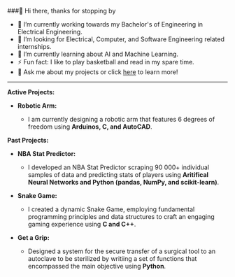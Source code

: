 ###👋 Hi there, thanks for stopping by

- 🔭 I’m currently working towards my Bachelor's of Engineering in Electrical Engineering. 
- 👯 I’m looking for Electrical, Computer, and Software Engineering related internships.
- 🌱 I’m currently learning about AI and Machine Learning.
- ⚡ Fun fact: I like to play basketball and read in my spare time.
- 💬 Ask me about my projects or click [here](https://erionkeka.com) to learn more!

--------------------------------------------------------------------------------------------------------------------------------------------------------------------------------------------------------
  
**Active Projects:** 

- **Robotic Arm:**
  
  -  I am currently designing a robotic arm that features 6 degrees of freedom using **Arduinos, C, and AutoCAD**.

**Past Projects:**

- **NBA Stat Predictor:**
  - I developed an NBA Stat Predictor scraping 90 000+ individual samples of data and predicting stats of players using **Aritifical Neural Networks and Python (pandas, NumPy, and scikit-learn)**.

- **Snake Game:**
  - I created a dynamic Snake Game, employing fundamental programming principles and data structures to craft an engaging gaming experience using **C and C++**.

- **Get a Grip:**
  - Designed a system for the secure transfer of a surgical tool to an autoclave to be sterilized by writiing a set of functions that encompassed the main objective using **Python**.

